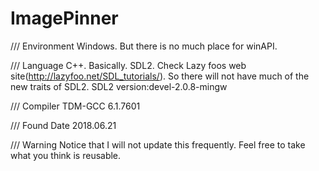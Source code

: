 # ImagePinner

/// Environment
Windows. But there is no much place for winAPI.

/// Language
C++. Basically.
SDL2. Check Lazy foos web site(http://lazyfoo.net/SDL_tutorials/). So there will not have much of the new traits of SDL2.
SDL2 version:devel-2.0.8-mingw

/// Compiler
TDM-GCC 6.1.7601

/// Found Date
2018.06.21

/// Warning
Notice that I will not update this frequently. Feel free to take what you think is reusable.
